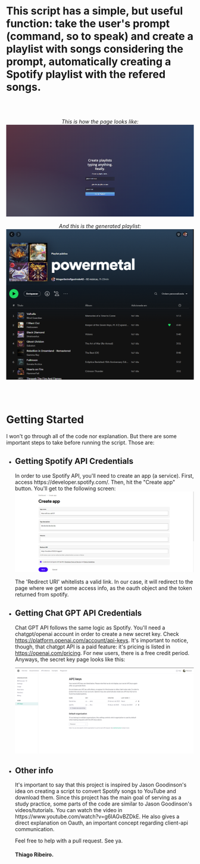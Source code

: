 <h1>This script has a simple, but useful function: take the user's prompt (command, so to speak) and create a playlist with songs considering the prompt, automatically creating a Spotify playlist with the refered songs.</h1>
<br></br>
<p align="center">
<i>This is how the page looks like:</i>
<img src="Screenshot_1.png" alt="Prompt Page" title="Prompt Page">
</p>

<p align="center">
<i>And this is the generated playlist:</i>

<img src="Screenshot_2.png" alt="Spotify" title="Spotify playlist">
</p><br></br>

<h1>Getting Started</h1>

I won't go through all of the code nor explanation. But there are some important steps to take before running the script. Those are:

<ul>
<li><h2>Getting Spotify API  Credentials</h3></li>
In order to use Spotify API, you'll need to create an app (a service). First, access https://developer.spotify.com/. Then, hit the "Create app" button. You'll get to the following screen:
<img src="Screenshot_3.png" alt="Creating spotify app" title="Spotify app">

The 'Redirect URI' whitelists a valid link. In our case, it will redirect to the page where we get some access info, as the oauth object and the token returned from spotify.

<li><h2>Getting Chat GPT API Credentials</h3></li>

Chat GPT API follows the same logic as Spotify. You'll need a chatgpt/openai account in order to create a new secret key. Check https://platform.openai.com/account/api-keys.
It's important to notice, though, that chatgpt API is a paid feature: it's pricing is listed in https://openai.com/pricing.
For new users, there is a free credit period. Anyways, the secret key page looks like this: 

<img src="Screenshot_4.png" alt="Chat GPT Key" title="Chat GPT Key">

<li><h2>Other info</h3></li>
It's important to say that this project is inspired by Jason Goodinson's idea on creating a script to convert Spotify songs to YouTube and download them.
Since this project has the main goal of serving as a study practice, some parts of the code are similar to Jason Goodinson's videos/tutorials.
You can watch the video in https://www.youtube.com/watch?v=g6IAGvBZDkE. He also gives a direct explanation on Oauth, an important concept regarding client-api communication.

Feel free to help with a pull request.
See ya.

<h4><b>Thiago Ribeiro.</b></h4>

</ul>
